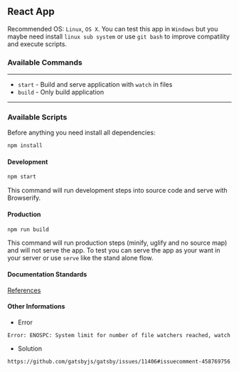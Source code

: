 ## React App
Recommended OS: `Linux`, `OS X`.
You can test this app in `Windows` but you maybe need install `linux sub system` or use `git bash` to improve compatility and execute scripts.

### Available Commands
---
* `start` - Build and serve application with `watch` in files
* `build` - Only build application
----

### Available Scripts
Before anything you need install all dependencies:

```bash
npm install
```

#### Development
```bash
npm start
```
This command will run development steps into source code and serve with Browserify.

#### Production
```bash
npm run build
```
This command will run production steps (minify, uglify and no source map) and will not serve the app.
To test you can serve the app as your want in your server or use `serve` like the stand alone flow.


#### Documentation Standards

[References](https://make.wordpress.org/core/handbook/best-practices/inline-documentation-standards/javascript/)

#### Other Informations

- Error
```
Error: ENOSPC: System limit for number of file watchers reached, watch
```
- Solution
```
https://github.com/gatsbyjs/gatsby/issues/11406#issuecomment-458769756
```
